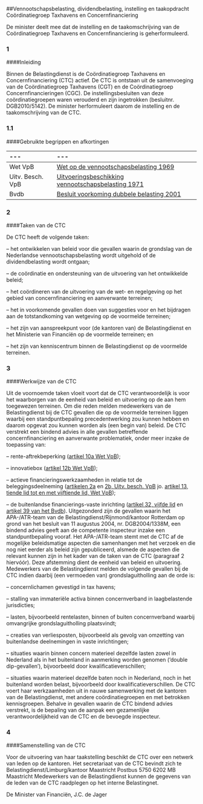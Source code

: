 <meta http-equiv='Content-Type' content='text/html; charset=utf-8' />

##Vennootschapsbelasting, dividendbelasting, instelling en taakopdracht Coördinatiegroep Taxhavens en Concernfinanciering

De minister deelt mee dat de instelling en de taakomschrijving van de Coördinatiegroep Taxhavens en Concernfinanciering is geherformuleerd.   
### 1  

####Inleiding

Binnen de Belastingdienst is de Coördinatiegroep Taxhavens en Concernfinanciering (CTC) actief. De CTC is ontstaan uit de samenvoeging van de Coördinatiegroep Taxhavens (CGT) en de Coördinatiegroep Concernfinancieringen (CGC). De instellingsbesluiten van deze coördinatiegroepen waren verouderd en zijn ingetrokken (besluitnr. DGB2010/5142). De minister herformuleert daarom de instelling en de taakomschrijving van de CTC.   
### 1.1  

####Gebruikte begrippen en afkortingen

| --- | --- |
|:---|:---|
| Wet VpB  | [Wet op de vennootschapsbelasting 1969](../../../../../../../../wet/wet/op/de/vennootschapsbelasting/1969/BWBR0002672/README.md)  |
| Uitv. Besch. VpB  | [Uitvoeringsbeschikking vennootschapsbelasting 1971](../../../../../../../../ministeriele-regeling/uitvoeringsbeschikking/vennootschapsbelasting/1971/BWBR0002784/README.md)  |
| Bvdb  | [Besluit voorkoming dubbele belasting 2001](../../../../../../../../AMvB/besluit/voorkoming/dubbele/belasting/2001/BWBR0012095/README.md)  |

### 2  

####Taken van de CTC

De CTC heeft de volgende taken: 

– het ontwikkelen van beleid voor die gevallen waarin de grondslag van de Nederlandse vennootschapsbelasting wordt uitgehold of de dividendbelasting wordt ontgaan;  

– de coördinatie en ondersteuning van de uitvoering van het ontwikkelde beleid;  

– het coördineren van de uitvoering van de wet- en regelgeving op het gebied van concernfinanciering en aanverwante terreinen;  

– het in voorkomende gevallen doen van suggesties voor en het bijdragen aan de totstandkoming van wetgeving op de voormelde terreinen;  

– het zijn van aanspreekpunt voor (de kantoren van) de Belastingdienst en het Ministerie van Financiën op de voormelde terreinen; en  

– het zijn van kenniscentrum binnen de Belastingdienst op de voormelde terreinen.      
### 3  

####Werkwijze van de CTC

Uit de voornoemde taken vloeit voort dat de CTC verantwoordelijk is voor het waarborgen van de eenheid van beleid en uitvoering op de aan hem toegewezen terreinen. Om die reden melden medewerkers van de Belastingdienst bij de CTC gevallen die op de voormelde terreinen liggen waarbij een standpuntbepaling precedentwerking zou kunnen hebben en daarom opgevat zou kunnen worden als (een begin van) beleid. De CTC verstrekt een bindend advies in alle gevallen betreffende concernfinanciering en aanverwante problematiek, onder meer inzake de toepassing van: 

– rente-aftrekbeperking ([artikel 10a Wet VpB](../../../../../../../../wet/wet/op/de/vennootschapsbelasting/1969/BWBR0002672/README.md));  

– innovatiebox ([artikel 12b Wet VpB](../../../../../../../../wet/wet/op/de/vennootschapsbelasting/1969/BWBR0002672/README.md));  

– actieve financieringswerkzaamheden in relatie tot de beleggingsdeelneming ([artikelen 2a](../../../../../../../../ministeriele-regeling/uitvoeringsbeschikking/vennootschapsbelasting/1971/BWBR0002784/README.md) en [2b, Uitv. besch. VpB](../../../../../../../../ministeriele-regeling/uitvoeringsbeschikking/vennootschapsbelasting/1971/BWBR0002784/README.md) jo. [artikel 13, tiende lid tot en met vijftiende lid, Wet VpB](../../../../../../../../wet/wet/op/de/vennootschapsbelasting/1969/BWBR0002672/README.md));  

– de buitenlandse financierings-vaste inrichting ([artikel 32, vijfde lid](../../../../../../../../AMvB/besluit/voorkoming/dubbele/belasting/2001/BWBR0012095/README.md) en [artikel 39 van het Bvdb](../../../../../../../../AMvB/besluit/voorkoming/dubbele/belasting/2001/BWBR0012095/README.md)).   Uitgezonderd zijn de gevallen waarin het APA-/ATR-team van de Belastingdienst/Rijnmond/kantoor Rotterdam op grond van het besluit van 11 augustus 2004, nr. DGB2004/1338M, een bindend advies geeft aan de competente inspecteur inzake een standpuntbepaling vooraf. Het APA-/ATR-team stemt met de CTC af de mogelijke beleidsmatige aspecten die samenhangen met het verzoek en die nog niet eerder als beleid zijn gepubliceerd, alsmede de aspecten die relevant kunnen zijn in het kader van de taken van de CTC (paragraaf 2 hiervóór). Deze afstemming dient de eenheid van beleid en uitvoering. Medewerkers van de Belastingdienst melden de volgende gevallen bij de CTC indien daarbij (een vermoeden van) grondslaguitholling aan de orde is: 

– concernlichamen gevestigd in tax havens;  

– stalling van immateriële activa binnen concernverband in laagbelastende jurisdicties;  

– lasten, bijvoorbeeld rentelasten, binnen of buiten concernverband waarbij omvangrijke grondslaguitholling plaatsvindt;  

– creaties van verliesposten, bijvoorbeeld als gevolg van omzetting van buitenlandse deelnemingen in vaste inrichtingen;  

– situaties waarin binnen concern materieel dezelfde lasten zowel in Nederland als in het buitenland in aanmerking worden genomen (‘double dip-gevallen’), bijvoorbeeld door kwalificatieverschillen;  

– situaties waarin materieel dezelfde baten noch in Nederland, noch in het buitenland worden belast, bijvoorbeeld door kwalificatieverschillen.   De CTC voert haar werkzaamheden uit in nauwe samenwerking met de kantoren van de Belastingdienst, met andere coördinatiegroepen en met betrokken kennisgroepen. Behalve in gevallen waarin de CTC bindend advies verstrekt, is de bepaling van de aanpak een gezamenlijke verantwoordelijkheid van de CTC en de bevoegde inspecteur.    
### 4  

####Samenstelling van de CTC

Voor de uitvoering van haar taakstelling beschikt de CTC over een netwerk van leden op de kantoren. Het secretariaat van de CTC bevindt zich te Belastingdienst/Limburg/kantoor Maastricht Postbus 5750 6202 MB Maastricht Medewerkers van de Belastingdienst kunnen de gegevens van de leden van de CTC raadplegen op het interne Belastingnet.     

De 
Minister van Financiën, 
J.C. de Jager     

